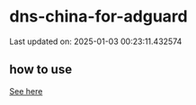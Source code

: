 # dns-china-for-adguard

Last updated on: 2025-01-03 00:23:11.432574

## how to use

[See here](https://github.com/AdguardTeam/AdGuardHome/wiki/Configuration#upstreams-from-file)